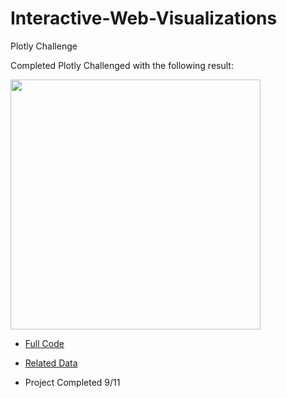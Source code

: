 # Interactive-Web-Visualizations
Plotly Challenge

Completed Plotly Challenged with the following result:

<img src="https://github.com/CLyseT/Interactive-Web-Visualizations/blob/main/Images%20File/Screen%20Shot%202021-09-11%20at%209.38.52%20AM.png" width=400>



* [Full Code](https://github.com/CLyseT/Interactive-Web-Visualizations/tree/main/Code%20Files)

* [Related Data](https://github.com/CLyseT/Interactive-Web-Visualizations/tree/main/Data%20Files)

* Project Completed 9/11

